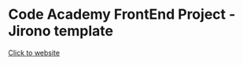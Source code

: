 # Code Academy FrontEnd Project - Jirono template
[Click to website]([https://link-url-here.org](https://parvizasad.github.io/Jirono-template/))

